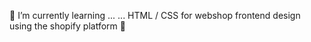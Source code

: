 🌱 I’m currently learning ...
... HTML / CSS for webshop frontend design using the shopify platform 🐇

